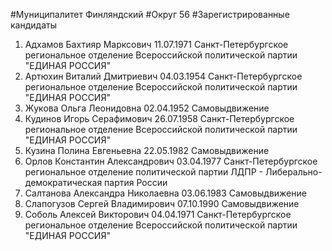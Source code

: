#Муниципалитет
Финляндский
#Округ
56
#Зарегистрированные кандидаты
1. Адхамов Бахтияр Марксович 11.07.1971
Санкт-Петербургское региональное отделение Всероссийской политической партии "ЕДИНАЯ РОССИЯ"
2. Артюхин Виталий Дмитриевич 04.03.1954
Санкт-Петербургское региональное отделение Всероссийской политической партии "ЕДИНАЯ РОССИЯ"
3. Жукова Ольга Леонидовна 02.04.1952
Самовыдвижение
4. Кудинов Игорь Серафимович 26.07.1958
Санкт-Петербургское региональное отделение Всероссийской политической партии "ЕДИНАЯ РОССИЯ"
5. Кузина Полина Евгеньевна 22.05.1982
Самовыдвижение
6. Орлов Константин Александрович 03.04.1977
Санкт-Петербургское региональное отделение политической партии ЛДПР - Либерально-демократическая партия России
7. Салтанова Александра Николаевна 03.06.1983
Самовыдвижение
8. Слапогузов Сергей Владимирович 07.10.1990
Самовыдвижение
9. Соболь Алексей Викторович 04.04.1971
Санкт-Петербургское региональное отделение Всероссийской политической партии "ЕДИНАЯ РОССИЯ"

